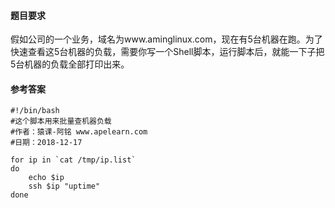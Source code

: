 #### 题目要求
假如公司的一个业务，域名为www.aminglinux.com，现在有5台机器在跑。为了快速查看这5台机器的负载，需要你写一个Shell脚本，运行脚本后，就能一下子把5台机器的负载全部打印出来。

#### 参考答案
```
#!/bin/bash
#这个脚本用来批量查机器负载
#作者：猿课-阿铭 www.apelearn.com
#日期：2018-12-17

for ip in `cat /tmp/ip.list`
do
    echo $ip 
    ssh $ip "uptime"
done

```
